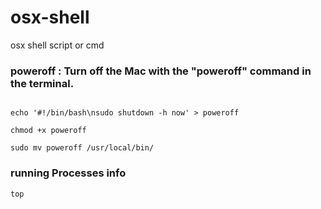 # osx-shell
osx shell script or cmd 


### poweroff :  Turn off the Mac with the "poweroff" command in the terminal.
```

echo '#!/bin/bash\nsudo shutdown -h now' > poweroff

chmod +x poweroff

sudo mv poweroff /usr/local/bin/

```

### running Processes info

```
top
```


